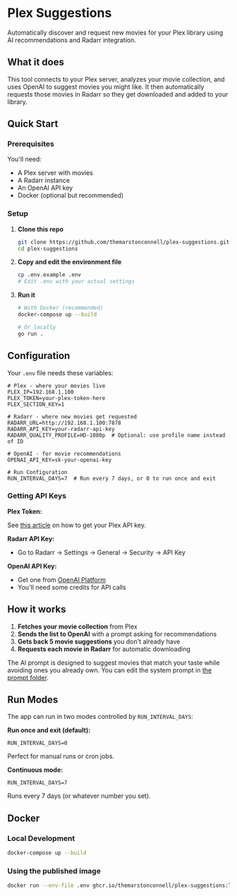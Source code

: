 # Plex Suggestions

Automatically discover and request new movies for your Plex library using AI recommendations and Radarr integration.

## What it does

This tool connects to your Plex server, analyzes your movie collection, and uses OpenAI to suggest movies you might like. It then automatically requests those movies in Radarr so they get downloaded and added to your library.

## Quick Start

### Prerequisites

You'll need:
- A Plex server with movies
- A Radarr instance 
- An OpenAI API key
- Docker (optional but recommended)

### Setup

1. **Clone this repo**
   ```bash
   git clone https://github.com/themarstonconnell/plex-suggestions.git
   cd plex-suggestions
   ```

2. **Copy and edit the environment file**
   ```bash
   cp .env.example .env
   # Edit .env with your actual settings
   ```

3. **Run it**
   ```bash
   # With Docker (recommended)
   docker-compose up --build
   
   # Or locally
   go run .
   ```

## Configuration

Your `.env` file needs these variables:

```env
# Plex - where your movies live
PLEX_IP=192.168.1.100
PLEX_TOKEN=your-plex-token-here
PLEX_SECTION_KEY=1

# Radarr - where new movies get requested
RADARR_URL=http://192.168.1.100:7878
RADARR_API_KEY=your-radarr-api-key
RADARR_QUALITY_PROFILE=HD-1080p  # Optional: use profile name instead of ID

# OpenAI - for movie recommendations
OPENAI_API_KEY=sk-your-openai-key

# Run Configuration
RUN_INTERVAL_DAYS=7  # Run every 7 days, or 0 to run once and exit
```

### Getting API Keys

**Plex Token:**

See [this article](https://support.plex.tv/articles/204059436-finding-an-authentication-token-x-plex-token/) on how to get your Plex API key.

**Radarr API Key:**
- Go to Radarr → Settings → General → Security → API Key  

**OpenAI API Key:**
- Get one from [OpenAI Platform](https://platform.openai.com/api-keys)
- You'll need some credits for API calls

## How it works

1. **Fetches your movie collection** from Plex
2. **Sends the list to OpenAI** with a prompt asking for recommendations
3. **Gets back 5 movie suggestions** you don't already have
4. **Requests each movie in Radarr** for automatic downloading

The AI prompt is designed to suggest movies that match your taste while avoiding ones you already own. You can edit the system prompt in [the prompt folder](/prompts).

## Run Modes

The app can run in two modes controlled by `RUN_INTERVAL_DAYS`:

**Run once and exit (default):**
```env
RUN_INTERVAL_DAYS=0
```
Perfect for manual runs or cron jobs.

**Continuous mode:**
```env
RUN_INTERVAL_DAYS=7
```
Runs every 7 days (or whatever number you set).

## Docker

### Local Development
```bash
docker-compose up --build
```

### Using the published image
```bash
docker run --env-file .env ghcr.io/themarstonconnell/plex-suggestions:latest
```
